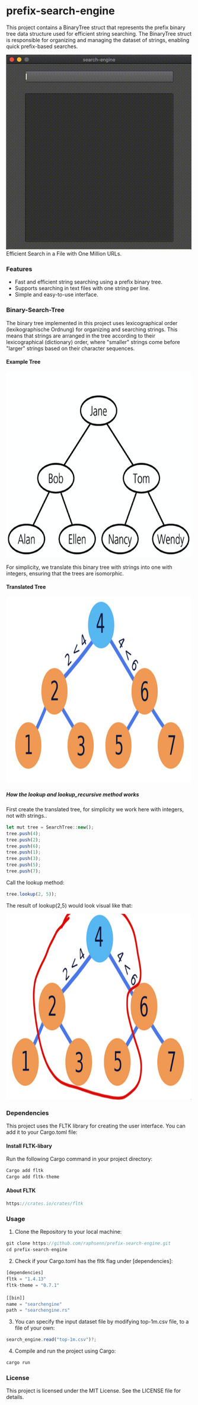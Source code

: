 # prefix-search-engine

This project contains a BinaryTree struct that represents the prefix binary tree data structure used for efficient string searching. The BinaryTree struct is responsible for organizing and managing the dataset of strings, enabling quick prefix-based searches.

<div align="left">
  <img src="./res/example.gif" alt="gif">
</div>
Efficient Search in a File with One Million URLs.

### Features
- Fast and efficient string searching using a prefix binary tree.
- Supports searching in text files with one string per line.
- Simple and easy-to-use interface.

### Binary-Search-Tree
The binary tree implemented in this project uses lexicographical order (lexikographische Ordnung) for organizing and searching strings. This means that strings are arranged in the tree according to their lexicographical (dictionary) order, where "smaller" strings come before "larger" strings based on their character sequences.

#### Example Tree
<p float="left">
   <img src="./res/binarysearchtreenames.png" width=500 height=500>
</p>
For simplicity, we translate this binary tree with strings into one with integers, ensuring that the trees are isomorphic.

#### Translated Tree
<p float="left">
   <img src="./res/binarysearchtreeint.png" width=500 height=500>
</p>

##### How the lookup and lookup_recursive method works
First create the translated tree, for simplicity we work here with integers, not with strings..
```js
let mut tree = SearchTree::new();
tree.push(4);
tree.push(2);
tree.push(6);
tree.push(1);
tree.push(3);
tree.push(5);
tree.push(7);
```
Call the lookup method:
```js
tree.lookup(2, 5));
```
The result of lookup(2,5) would look visual like that:
<p float="left">
   <img src="./res/lookup.png" width=500 height=500>
</p>

### Dependencies
This project uses the FLTK library for creating the user interface. You can add it to your Cargo.toml file:

#### Install FLTK-libary
Run the following Cargo command in your project directory:
```js
Cargo add fltk
Cargo add fltk-theme
```
#### About FLTK
```js
https://crates.io/crates/fltk
```
### Usage
1. Clone the Repository to your local machine:
```js
git clone https://github.com/raphsenn/prefix-search-engine.git
cd prefix-search-engine
```
2. Check if your Cargo.toml has the fltk flag under [dependencies]:
```js
[dependencies]
fltk = "1.4.13"
fltk-theme = "0.7.1"

[[bin]]
name = "searchengine"
path = "searchengine.rs"
```
3. You can specify the input dataset file by modifying top-1m.csv file, to a file of your own:
```js
search_engine.read("top-1m.csv")?;
```

4. Compile and run the project using Cargo:
```js
cargo run
```

### License
This project is licensed under the MIT License. See the LICENSE file for details.
